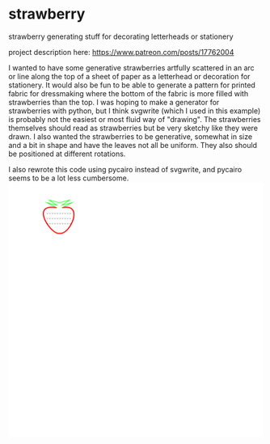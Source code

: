 # strawberry
strawberry generating stuff for decorating letterheads or stationery

project description here: https://www.patreon.com/posts/17762004

I wanted to have some generative strawberries artfully scattered in an arc or line along the top of a sheet of paper as a letterhead or decoration for stationery. It would also be fun to be able to generate a pattern for printed fabric for dressmaking where the bottom of the fabric is more filled with strawberries than the top. I was hoping to make a generator for strawberries with python, but I think svgwrite (which I used in this example) is probably not the easiest or most fluid way of "drawing". The strawberries themselves should read as strawberries but be very sketchy like they were drawn. I also wanted the strawberries to be generative, somewhat in size and a bit in shape and have the leaves not all be uniform. They also should be positioned at different rotations. 

I also rewrote this code using pycairo instead of svgwrite, and pycairo seems to be a lot less cumbersome.
![strawberry](straw_test_cairo.png)
